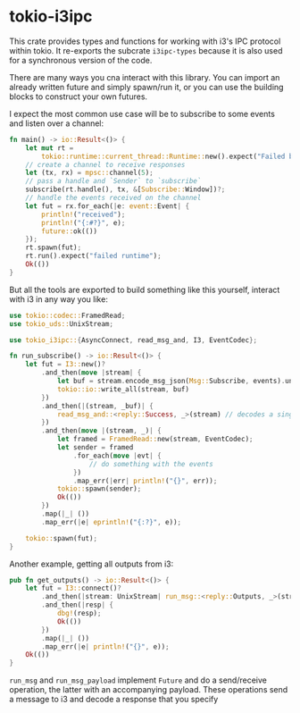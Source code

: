 # tokio-i3ipc

This crate provides types and functions for working with i3's IPC protocol within tokio. It re-exports the subcrate `i3ipc-types` because it is also used for a synchronous version of the code.

There are many ways you cna interact with this library. You can import an already written future and simply spawn/run it, or you can use the building blocks to construct your own futures.

I expect the most common use case will be to subscribe to some events and listen over a channel:

```rust
fn main() -> io::Result<()> {
    let mut rt =
        tokio::runtime::current_thread::Runtime::new().expect("Failed building runtime");
    // create a channel to receive responses
    let (tx, rx) = mpsc::channel(5);
    // pass a handle and `Sender` to `subscribe`
    subscribe(rt.handle(), tx, &[Subscribe::Window])?;
    // handle the events received on the channel
    let fut = rx.for_each(|e: event::Event| {
        println!("received");
        println!("{:#?}", e);
        future::ok(())
    });
    rt.spawn(fut);
    rt.run().expect("failed runtime");
    Ok(())
}
```

But all the tools are exported to build something like this yourself, interact with i3 in any way you like:

```rust
use tokio::codec::FramedRead;
use tokio_uds::UnixStream;

use tokio_i3ipc::{AsyncConnect, read_msg_and, I3, EventCodec};

fn run_subscribe() -> io::Result<()> {
    let fut = I3::new()?
        .and_then(move |stream| {
            let buf = stream.encode_msg_json(Msg::Subscribe, events).unwrap(); // methods available on UnixStream thanks to the `AsyncI3IPC` trait
            tokio::io::write_all(stream, buf)
        })
        .and_then(|(stream, _buf)| {
            read_msg_and::<reply::Success, _>(stream) // decodes a single msg from i3 and passes along the stream
        })
        .and_then(move |(stream, _)| {
            let framed = FramedRead::new(stream, EventCodec);
            let sender = framed
                .for_each(move |evt| {
                    // do something with the events
                })
                .map_err(|err| println!("{}", err));
            tokio::spawn(sender);
            Ok(())
        })
        .map(|_| ())
        .map_err(|e| eprintln!("{:?}", e));

    tokio::spawn(fut);
}
```

Another example, getting all outputs from i3:

```rust
pub fn get_outputs() -> io::Result<()> {
    let fut = I3::connect()?
        .and_then(|stream: UnixStream| run_msg::<reply::Outputs, _>(stream, Msg::Outputs))
        .and_then(|resp| {
            dbg!(resp);
            Ok(())
        })
        .map(|_| ())
        .map_err(|e| println!("{}", e));
    Ok(())
}
```

`run_msg` and `run_msg_payload` implement `Future` and do a send/receive operation, the latter with an accompanying payload. These operations send a message to i3 and decode a response that you specify
